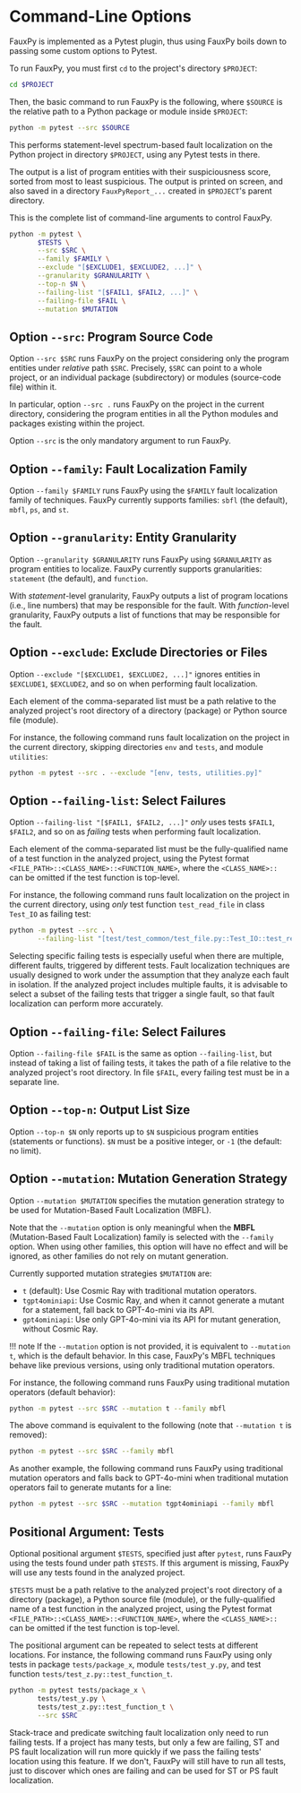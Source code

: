 # Command-Line Options

FauxPy is implemented as a Pytest plugin, thus using FauxPy boils down
to passing some custom options to Pytest.

To run FauxPy, you must first `cd` to the project's
directory `$PROJECT`:

``` bash
cd $PROJECT
```

Then, the basic command to run FauxPy is the following, where `$SOURCE`
is the relative path to a Python package or module inside `$PROJECT`:

``` bash
python -m pytest --src $SOURCE
```

This performs statement-level spectrum-based fault localization on the
Python project in directory `$PROJECT`, using any Pytest tests in there.

The output is a list of program entities with their suspiciousness
score, sorted from most to least suspicious. The output is printed on
screen, and also saved in a directory `FauxPyReport_...` created in
`$PROJECT`'s parent directory.

This is the complete list of command-line arguments to control FauxPy.

``` bash
python -m pytest \
       $TESTS \
       --src $SRC \
       --family $FAMILY \
       --exclude "[$EXCLUDE1, $EXCLUDE2, ...]" \
       --granularity $GRANULARITY \
       --top-n $N \
       --failing-list "[$FAIL1, $FAIL2, ...]" \
       --failing-file $FAIL \
       --mutation $MUTATION
```

## Option `--src`: Program Source Code

Option `--src $SRC` runs FauxPy on the project considering only the
program entities under *relative* path `$SRC`. Precisely, `$SRC` can
point to a whole project, or an individual package (subdirectory) or
modules (source-code file) within it.

In particular, option `--src .` runs FauxPy on the project in the
current directory, considering the program entities in all the Python
modules and packages existing within the project.

Option `--src` is the only mandatory argument to run FauxPy.

## Option `--family`: Fault Localization Family

Option `--family $FAMILY` runs FauxPy using the `$FAMILY` fault
localization family of techniques. FauxPy currently supports families:
`sbfl` (the default), `mbfl`, `ps`, and `st`.

## Option `--granularity`: Entity Granularity

Option `--granularity $GRANULARITY` runs FauxPy using `$GRANULARITY` as
program entities to localize. FauxPy currently supports granularities:
`statement` (the default), and `function`.

With *statement*-level granularity, FauxPy outputs a list of program
locations (i.e., line numbers) that may be responsible for the fault.
With *function*-level granularity, FauxPy outputs a list of functions
that may be responsible for the fault.

## Option `--exclude`: Exclude Directories or Files

Option `--exclude "[$EXCLUDE1, $EXCLUDE2, ...]"` ignores entities in
`$EXCLUDE1`, `$EXCLUDE2`, and so on when performing fault localization.

Each element of the comma-separated list must be a path relative to the
analyzed project's root directory of a directory (package) or Python
source file (module).

For instance, the following command runs fault localization on the
project in the current directory, skipping directories `env` and
`tests`, and module `utilities`:

``` bash
python -m pytest --src . --exclude "[env, tests, utilities.py]"
```

## Option `--failing-list`: Select Failures

Option `--failing-list "[$FAIL1, $FAIL2, ...]"` *only* uses tests
`$FAIL1`, `$FAIL2`, and so on as *failing* tests when performing fault
localization.

Each element of the comma-separated list must be the fully-qualified
name of a test function in the analyzed project, using the Pytest format
`<FILE_PATH>::<CLASS_NAME>::<FUNCTION_NAME>`, where the `<CLASS_NAME>::`
can be omitted if the test function is top-level.

For instance, the following command runs fault localization on the
project in the current directory, using *only* test function
`test_read_file` in class `Test_IO` as failing test:

``` bash
python -m pytest --src . \
       --failing-list "[test/test_common/test_file.py::Test_IO::test_read_file]"
```

Selecting specific failing tests is especially useful when there are
multiple, different faults, triggered by different tests. Fault
localization techniques are usually designed to work under the
assumption that they analyze each fault in isolation. If the analyzed
project includes multiple faults, it is advisable to select a subset of
the failing tests that trigger a single fault, so that fault
localization can perform more accurately.

## Option `--failing-file`: Select Failures

Option `--failing-file $FAIL` is the same as option `--failing-list`,
but instead of taking a list of failing tests, it takes the path of a
file relative to the analyzed project's root directory. In file
`$FAIL`, every failing test must be in a separate line.

## Option `--top-n`: Output List Size

Option `--top-n $N` only reports up to `$N` suspicious program entities
(statements or functions). `$N` must be a positive integer, or `-1` (the
default: no limit).

## Option `--mutation`: Mutation Generation Strategy

Option `--mutation $MUTATION` specifies the mutation 
generation strategy to be used for Mutation-Based Fault 
Localization (MBFL).

Note that the `--mutation` option is only meaningful when 
the **MBFL** (Mutation-Based Fault Localization) family 
is selected with the `--family` option. 
When using other families, this option will have no effect 
and will be ignored,
as other families 
do not rely on mutant generation.

Currently supported mutation 
strategies `$MUTATION` are:

- `t` (default): Use Cosmic Ray with traditional mutation operators.
- `tgpt4ominiapi`: Use Cosmic Ray, and when it cannot generate a mutant for a statement, fall back to GPT-4o-mini via its API.
- `gpt4ominiapi`: Use only GPT-4o-mini via its API for mutant generation, without Cosmic Ray.

!!! note
    If the `--mutation` option is not provided, it is 
    equivalent to `--mutation t`, which is the 
    default behavior. 
    In this case, FauxPy's MBFL techniques behave like previous 
    versions, using only 
    traditional mutation operators.

For instance, the following command runs 
FauxPy using traditional 
mutation operators (default behavior):

```bash
python -m pytest --src $SRC --mutation t --family mbfl
```

The above command is equivalent to the 
following (note that `--mutation t` is removed):

```bash
python -m pytest --src $SRC --family mbfl
```

As another example, the following command runs FauxPy using traditional mutation operators 
and falls back to GPT-4o-mini when traditional mutation operators fail to generate mutants for a line:

```bash
python -m pytest --src $SRC --mutation tgpt4ominiapi --family mbfl
```

## Positional Argument: Tests

Optional positional argument `$TESTS`, specified just after `pytest`,
runs FauxPy using the tests found under path `$TESTS`. If this argument
is missing, FauxPy will use any tests found in the analyzed project.

`$TESTS` must be a path relative to the analyzed project's root
directory of a directory (package), a Python source file (module), or
the fully-qualified name of a test function in the analyzed project,
using the Pytest format `<FILE_PATH>::<CLASS_NAME>::<FUNCTION_NAME>`,
where the `<CLASS_NAME>::` can be omitted if the test function is
top-level.

The positional argument can be repeated to select tests at different
locations. For instance, the following command runs FauxPy using only
tests in package `tests/package_x`, module `tests/test_y.py`, and test
function `tests/test_z.py::test_function_t`.

``` bash
python -m pytest tests/package_x \
       tests/test_y.py \
       tests/test_z.py::test_function_t \
       --src $SRC
```

Stack-trace and predicate switching fault localization only need to run
failing tests. If a project has many tests, but only a few are failing,
ST and PS fault localization will run more quickly if we pass the
failing tests' location using this feature. If we don't, FauxPy will
still have to run all tests, just to discover which ones are failing and
can be used for ST or PS fault localization.

